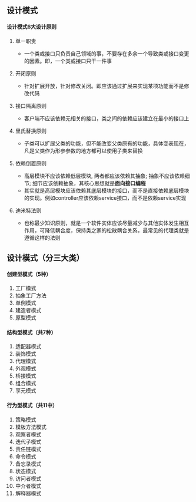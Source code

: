 ## 设计模式

#### 设计模式6大设计原则

1. 单一职责

   - 一个类或接口只负责自己领域的事，不要存在多余一个导致类或接口变更的因素。即，一个类或接口只干一件事

2. 开闭原则

   - 针对扩展开放，针对修改关闭。即应该通过扩展来实现某项功能而不是修改代码

3. 接口隔离原则

   - 客户端不应该依赖无相关的接口，类之间的依赖应该建立在最小的接口上

4. 里氏替换原则

   - 子类可以扩展父类的功能，但不能改变父类原有的功能，具体变表现在，凡是父类作为形参参数的地方都可以使用子类来替换

5. 依赖倒置原则

   -  高层模块不应该依赖低层模块, 两者都应该依赖其抽象; 抽象不应该依赖细节; 细节应该依赖抽象，其核心思想就是**面向接口编程**
   - 其实就是高层模块应该依赖其底层模块的接口，而不是直接依赖底层模块的实现。例如controller应该依赖service接口，而不是依赖service实现

6. 迪米特法则

   - 也称最少知识原则，就是一个软件实体应该尽量减少与其他实体发生相互作用，可降低耦合度，保持类之家的松散耦合关系，最常见的代理类就是遵循这样的法则

     

## 设计模式（分三大类）

#### 创建型模式（5种）

1. 工厂模式
2. 抽象工厂方法
3. 单例模式
4. 建造者模式
5. 原型模式

#### 结构型模式（共7种）

1. 适配器模式
2. 装饰模式
3. 代理模式
4. 外观模式
5. 桥接模式
6. 组合模式
7. 享元模式

#### 行为型模式（共11中）

1. 策略模式
2. 模板方法模式
3. 观察者模式
4. 迭代子模式
5. 责任链模式
6. 命令模式
7. 备忘录模式
8. 状态模式
9. 访问者模式
10. 中介者模式
11. 解释器模式